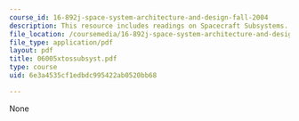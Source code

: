 ```yaml
---
course_id: 16-892j-space-system-architecture-and-design-fall-2004
description: This resource includes readings on Spacecraft Subsystems.
file_location: /coursemedia/16-892j-space-system-architecture-and-design-fall-2004/6e3a4535cf1edbdc995422ab0520bb68_06005xtossubsyst.pdf
file_type: application/pdf
layout: pdf
title: 06005xtossubsyst.pdf
type: course
uid: 6e3a4535cf1edbdc995422ab0520bb68

---
```

None